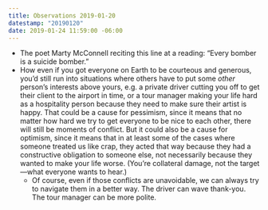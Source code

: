 ```yaml
---
title: Observations 2019-01-20
datestamp: "20190120"
date: 2019-01-24 11:59:00 -06:00
---
```


- The poet Marty McConnell reciting this line at a reading: “Every bomber is a suicide bomber.”
- How even if you got everyone on Earth to be courteous and generous, you’d still run into situations where others have to put some *other* person’s interests above yours, e.g. a private driver cutting you off to get their client to the airport in time, or a tour manager making your life hard as a hospitality person because they need to make sure their artist is happy. That could be a cause for pessimism, since it means that no matter how hard we try to get everyone to be nice to each other, there will still be moments of conflict. But it could also be a cause for optimism, since it means that in at least some of the cases where someone treated us like crap, they acted that way because they had a constructive obligation to someone else, not necessarily because they wanted to make your life worse. (You’re collateral damage, not the target—what everyone wants to hear.)
	- Of course, even if those conflicts are unavoidable, we can always try to navigate them in a better way. The driver can wave thank-you. The tour manager can be more polite.
